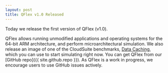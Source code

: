 ```yaml
---
layout: post
title: QFlex v1.0 Released
---
```


Today we release the first version of QFlex (v1.0).

<!--more-->

QFlex allows running unmodified applications and operating systems for the 64-bit ARM architecture, and perform microarchitectural simulation. We also release an image of one of the CloudSuite benchmarks, [Data Caching][csdc], which you can use to start simulating right now. You can get QFlex from our [GitHub repo]({{ site.github.repo }}). As QFlex is a work in progress, we encourage users to use GitHub issues actively.

[csdc]: http://cloudsuite.ch/pages/benchmarks/datacaching/
